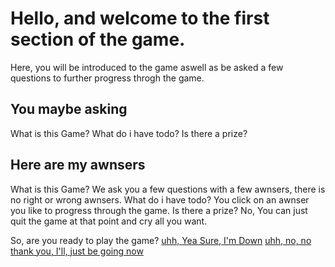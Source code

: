 <!-- Game Has initiated -->

# Hello, and welcome to the first section of the game.
Here, you will be introduced to the game aswell as be asked a few questions to further progress throgh the game.

## You maybe asking
What is this Game? 
What do i have todo?
Is there a prize?

## Here are my awnsers
What is this Game? We ask you a few questions with a few awnsers, there is no right or wrong awnsers.
What do i have todo? You click on an awnser you like to progress through the game.
Is there a prize? No, You can just quit the game at that point and cry all you want. 

So, are you ready to play the game?
[uhh, Yea Sure, I'm Down](A1.md)
[uhh, no, no thank you, I'll, just be going now](https://github.com/zeropointbruh)

<!-- Game Has Loaded -->